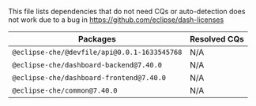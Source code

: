 This file lists dependencies that do not need CQs or auto-detection does not work due to a bug in https://github.com/eclipse/dash-licenses

| Packages | Resolved CQs |
| --- | --- |
| `@eclipse-che/@devfile/api@0.0.1-1633545768` | N/A |
| `@eclipse-che/dashboard-backend@7.40.0` | N/A |
| `@eclipse-che/dashboard-frontend@7.40.0` | N/A |
| `@eclipse-che/common@7.40.0` | N/A |

